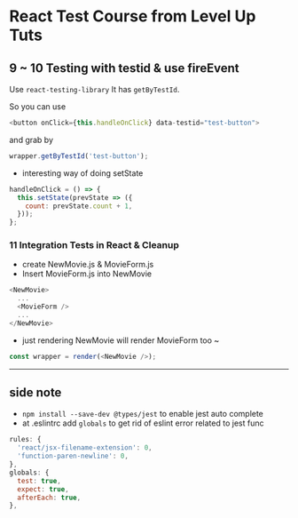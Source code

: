 # React Test Course from Level Up Tuts


## 9 ~ 10 Testing with testid & use fireEvent
Use `react-testing-library`
It has `getByTestId`.

So you can use
```js
<button onClick={this.handleOnClick} data-testid="test-button">
```
and grab by 
```js
wrapper.getByTestId('test-button');
```

- interesting way of doing setState
```js
handleOnClick = () => {
  this.setState(prevState => ({
    count: prevState.count + 1,
  }));
};
```
### 11 Integration Tests in React & Cleanup
- create NewMovie.js & MovieForm.js
- Insert MovieForm.js into NewMovie
```js
<NewMovie>
  ...
  <MovieForm />
  ...
</NewMovie>
```
- just rendering NewMovie will render MovieForm too ~
```js
const wrapper = render(<NewMovie />);
```




---
side note
---
- `npm install --save-dev @types/jest` to enable jest auto complete
- at .eslintrc add `globals` to get rid of eslint error related to jest func
```js
rules: {
  'react/jsx-filename-extension': 0,
  'function-paren-newline': 0,
},
globals: {
  test: true,
  expect: true,
  afterEach: true,
},
```

